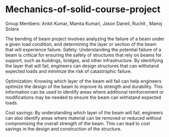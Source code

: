 # Mechanics-of-solid-course-project
Group Members: Ankit Kumar, Mamta Kumari, Jason Daneil, Ruchit , Manoj Solara

The bending of beam project involves analyzing the failure of a beam under a given load condition, and determining the layer or section of the beam that will experience failure. Safety: Understanding the potential failure of a beam is critical for ensuring the safety of structures that rely on beams for support, such as buildings, bridges, and other infrastructure. By identifying the layer that will fail, engineers can design structures that can withstand expected loads and minimize the risk of catastrophic failure.

Optimization: Knowing which layer of the beam will fail can help engineers optimize the design of the beam to improve its strength and durability. This information can be used to identify areas where additional reinforcement or modifications may be needed to ensure the beam can withstand expected loads.

Cost savings: By understanding which layer of the beam will fail, engineers can also identify areas where material can be removed or reduced without compromising the overall strength of the beam. This can lead to cost savings in the design and construction of the structure.
